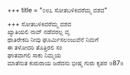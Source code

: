 +++
title = "೦೮೭ ಸೋತಬಳಿಕಿವರೆಮ್ಮ ವಶವ"

+++
ಸೋತಬಳಿಕಿವರೆಮ್ಮ ವಶವ   
ಖ್ಯಾತಿಯಲಿ ನಾವ್ ನಡೆವರಲ್ಲ ವೃ  
ಥಾತಿರೇಕದಿ ನೀವು ಘೂರ್ಮಿಸಲಂಜುವೆನೆ ನಿಮಗೆ  
ಈ ತಳೋದರಿ ತೊತ್ತಿರಲಿ ಸಂ  
ಘಾತವಾಗಲಿ ಸಾಕು ನಿಮ್ಮಯ  
ಮಾತೆನುತ ಕುರುರಾಯ ಜರೆದನು ಭೀಷ್ಮ ಗುರು ಕೃಪರ   ॥87॥